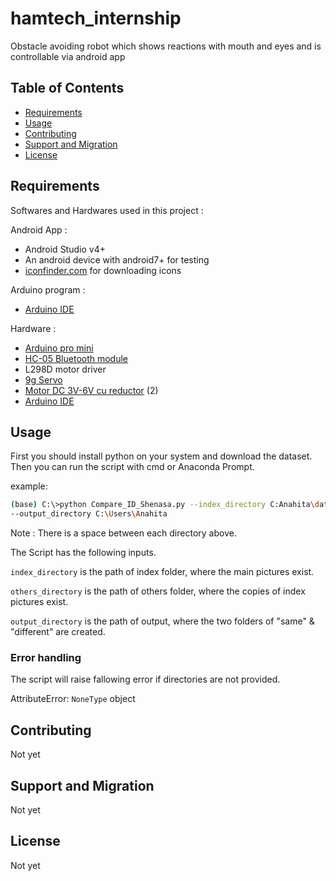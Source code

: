 # hamtech_internship
Obstacle avoiding robot which shows reactions with mouth and eyes and is controllable via android app

Table of Contents
-----------------

  * [Requirements](#requirements)
  * [Usage](#usage)
  * [Contributing](#contributing)
  * [Support and Migration](#support-and-migration)
  * [License](#license)

Requirements
------------

Softwares and Hardwares used in this project :

  Android App :
  * Android Studio v4+
  * An android device with android7+ for testing
  * [iconfinder.com] for downloading icons
  
  Arduino program :
  * [Arduino IDE] 
 
  Hardware :
  * [Arduino pro mini] 
  * [HC-05 Bluetooth module] 
  * L298D motor driver 
  * [9g Servo] 
  * [Motor DC 3V-6V cu reductor] (2)
  * [Arduino IDE] 

[iconfinder.com]: https://www.iconfinder.com/
[Arduino IDE]: https://www.arduino.cc/en/software
[Arduino pro mini]: https://thecaferobot.com/store/arduino-pro-mini
[HC-05 Bluetooth module]: https://thecaferobot.com/store/hc-05-bluetooth-module
[9g Servo]: https://thecaferobot.com/store/t-pro-mini-servo-sg-90-9g-servo
[Motor DC 3V-6V cu reductor]: https://thecaferobot.com/store/double-axis-1-48-metal-gear-motor

Usage
-----

First you should install python on your system and download the dataset.
Then you can run the script with cmd or Anaconda Prompt.

example:
```sh
(base) C:\>python Compare_ID_Shenasa.py --index_directory C:Anahita\dataset\index --others_directory C:Anahita\dataset\others
--output_directory C:\Users\Anahita

```
Note : There is a space between each directory above.

The Script has the following inputs.

`index_directory` is the path of index folder, where the main pictures exist. 

`others_directory` is the path of others folder, where the copies of index pictures exist. 

`output_directory` is the path of output, where the two folders of "same" & "different" are created. 

### Error handling

The script will raise fallowing error if directories are not provided.

AttributeError: `NoneType` object

Contributing
-----

Not yet

Support and Migration
-----

Not yet

License
-----

Not yet
